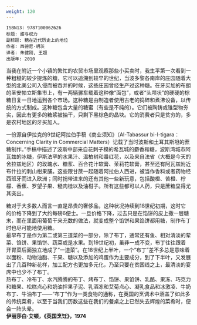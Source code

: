 ```yaml
---
weight: 120
---
```


```
ISBN13: 9787100062626
标题: 甜与权力
副标题: 糖在近代历史上的地位
作者: 西德尼·明茨
译者: 朱健刚, 王超
出版年: 2010
```

当我在附近一个小镇的繁忙的农贸市场里观察那些小买卖时，我生平第一次看到一种粗糙的较少提炼的糖，它可以追溯到较早的世纪，当波多黎各南岸的庄园随着大型的北美公司入侵而被吞并的时候，这些庄园曾经生产过这种糖。在牙买加的布朗的圣安帕立斯集市上，有一两辆骡车载着这种像“面包”，或者“头颅状”的硬硬的棕糖日复一日地运到各个市场。这种糖是由制造者使用古老的捣碎和煮沸设备，以传统的方式制成。这种糖包含大量的糖蜜（有些是不纯的）。它们被陶铸或锥型物夯实，因此有更多的糖浆被抽干，只剩下黑棕色的晶块。它的消费者只是贫穷的，多是农村地区的牙买加人。

一份源自伊拉克的9世纪阿拉伯手稿《商业须知》（Al-Tabassur bi-l-tigara：Concerning Clarity in Commercial Matters）记载了当时波斯和土耳其斯坦的蔗糖制作。”手稿中描述了波斯中部来自花刺子模的希瓦城的麝香和糖，波斯湾城市阿瓦兹的冰糖，伊斯法罕的水果汁、温柏树和番红花，以及来自法省（大概是今天的舍拉兹地区）的玫瑰水、糖浆、百合花汁软膏、茉莉花软膏，甚至还有阿瓦兹附近布什拉的刺山柑果脯。这些跟甘蔗一起随着阿拉伯人西进，被当作香料或者药物经西班牙而进入欧洲；同时捎带进来的还有其他一些新玩意，包括酸橙、苦橙、柠檬、香蕉、罗望子果、糙肉桂以及油柑子。所有这些都可以人药，只是蔗糖显得尤其突出。

糖对于大多数人而言一直是昂贵的奢侈品，这种状况持续到18世纪初期，这时它的价格下降到了大约每磅6便士。一旦价格下降，过去只是在馅饼的皮上撒一层糖末，而在里面用葡萄干来充数的做法，就变成整个馅饼和果馅饼都用糖，制作布丁时也尽可能地使用糖。  
最早布丁是作为第二或第三道菜的一部分，除了布丁，通常还有鱼、相对清淡的荤菜、馅饼、果馅饼、蔬菜或是水果。到19世纪初，虽非一成不变，布丁往往跟着开胃菜后面独立地成了“一道菜”。在18世纪上半叶，一个“布丁”差不多总是意味着以面粉、动物油脂、干果、糖以及添加的鸡蛋作为主要成分，到了下半叶，又发展出了几百种新花样，加工配方也更加多元化，乃至只要在贫困线之上，最清淡的宴席中也少不了布丁。  
热布丁、冷布丁、水汽腾腾的布丁、烤布丁、馅饼、果馅饼、乳酪、果冻、巧克力和糖果、松糕点心和奶油拌果子泥、乳酒冻和艾菊点心、凝乳食品和冰激凌、牛奶布丁、牛油布丁——“布丁”作为一类食物的通称，在英国的烹调术中涵盖了如此多的传统菜肴，以至于当我们历数这些在我们的餐桌之上已然失去辉煌的菜肴时，便会一阵头晕。  
**伊丽莎白·艾顿，《英国烹饪》，1974**